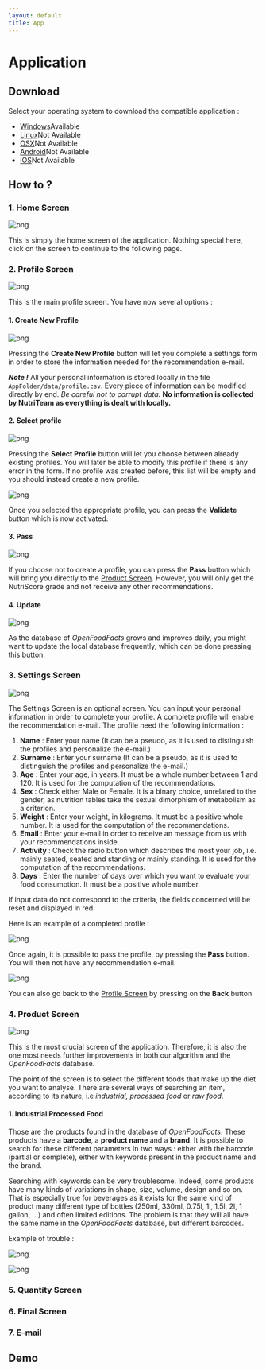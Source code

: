 ```yaml
---
layout: default
title: App
---
```


# Application

## Download

Select your operating system to download  the compatible application :

* <a href="https://www.youtube.com/watch?v=dQw4w9WgXcQ" target="_blanck">Windows</a><span class="badge badge-success">Available</span>
* <a href="https://www.youtube.com/watch?v=Um7pMggPnug" target="_blanck">Linux</a><span class="badge badge-info">Not Available</span>
* <a href="https://www.youtube.com/watch?v=y6120QOlsfU" target="_blanck">OSX</a><span class="badge badge-info">Not Available</span>
* <a href="https://www.youtube.com/watch?v=L_jWHffIx5E" target="_blanck">Android</a><span class="badge badge-info">Not Available</span>
* <a href="https://www.youtube.com/watch?v=rvrZJ5C_Nwg" target="_blanck">iOS</a><span class="badge badge-info">Not Available</span>


## How to ?

### 1. Home Screen

![png](./image/screen_home.PNG)

This is simply the home screen of the application. Nothing special here, click on the screen to continue to the following page.

### 2. Profile Screen

![png](./image/screen_profile.PNG)

This is the main profile screen. You have now several options :

#### 1. Create New Profile

![png](./image/screen_profile_new.PNG)

Pressing the **Create New Profile** button will let you complete a settings form in order to store the information needed for the recommendation e-mail.

**_Note !_** All your personal information is stored locally in the file `AppFolder/data/profile.csv`. Every piece of information can be modified directly by end. *Be careful not to corrupt data.* **No information is collected by NutriTeam as everything is dealt with locally.**

#### 2. Select profile

![png](./image/screen_profile_select.PNG)

Pressing the **Select Profile** button will let you choose between already existing profiles. You will later be able to modify this profile if there is any error in the form. If no profile was created before, this list will be empty and you should instead create a new profile.

![png](./image/screen_profile_select_validate.PNG)

Once you selected the appropriate profile, you can press the **Validate** button which is now activated.

#### 3. Pass

![png](./image/screen_profile_pass.PNG)

If you choose not to create a profile, you can press the **Pass** button which will bring you directly to the [Product Screen](###-4.-product-screen). However, you will only get the NutriScore grade and not receive any other recommendations.

#### 4. Update

![png](./image/screen_profile_update.PNG)

As the database of *OpenFoodFacts* grows and improves daily, you might want to update the local database frequently, which can be done pressing this button.

### 3. Settings Screen

![png](./image/screen_settings.PNG)

The Settings Screen is an optional screen. You can input your personal information in order to complete your profile. A complete profile will enable the recommendation e-mail.
The profile need the following information :
1. **Name** : Enter your name (It can be a pseudo, as it is used to distinguish the profiles and personalize the e-mail.)
2. **Surname** : Enter your surname (It can be a pseudo, as it is used to distinguish the profiles and personalize the e-mail.)
3. **Age** : Enter your age, in years. It must be a whole number between 1 and 120. It is used for the computation of the recommendations.
4. **Sex** : Check either Male or Female. It is a binary choice, unrelated to the gender, as nutrition tables take the sexual dimorphism of metabolism as a criterion.
5. **Weight** : Enter your weight, in kilograms. It must be a positive whole number. It is used for the computation of the recommendations.
6. **Email** : Enter your e-mail in order to receive an message from us with your recommendations inside.
7. **Activity** : Check the radio button which describes the most your job, i.e. mainly seated, seated and standing or mainly standing. It is used for the computation of the recommendations.
8. **Days** : Enter the number of days over which you want to evaluate your food consumption. It must be a positive whole number.

If input data do not correspond to the criteria, the fields concerned will be reset and displayed in red.

Here is an example of a completed profile :

![png](./image/screen_settings_profile.PNG)

Once again, it is possible to pass the profile, by pressing the **Pass** button. You will then not have any recommendation e-mail.

![png](./image/screen_settings_pass.PNG)

You can also go back to the [Profile Screen](###-2.-profile-screen) by pressing on the **Back** button

### 4. Product Screen

![png](./image/screen_profile.PNG)

This is the most crucial screen of the application. Therefore, it is also the one most needs further improvements in both our algorithm and the *OpenFoodFacts* database.

The point of the screen is to select the different foods that make up the diet you want to analyse. There are several ways of searching an item, according to its nature, i.e *industrial, processed food* or *raw food*.

#### 1. Industrial Processed Food

Those are the products found in the database of *OpenFoodFacts*. These products have a **barcode**, a **product name** and a **brand**. It is possible to search for these different parameters in two ways : either with the barcode (partial or complete), either with keywords present in the product name and the brand.

Searching with keywords can be very troublesome. Indeed, some products have many kinds of variations in shape, size, volume, design and so on. That is especially true for beverages as it exists for the same kind of product many different type of bottles (250ml, 330ml, 0.75l, 1l, 1.5l, 2l, 1 gallon, ...) and often limited editions. The problem is that they will all have the same name in the *OpenFoodFacts* database, but different barcodes.

Example of trouble :

![png](./image/screen_profile_coca.PNG)









![png](./image/screen_profile_name.PNG)






### 5. Quantity Screen


### 6. Final Screen



### 7. E-mail


## Demo
